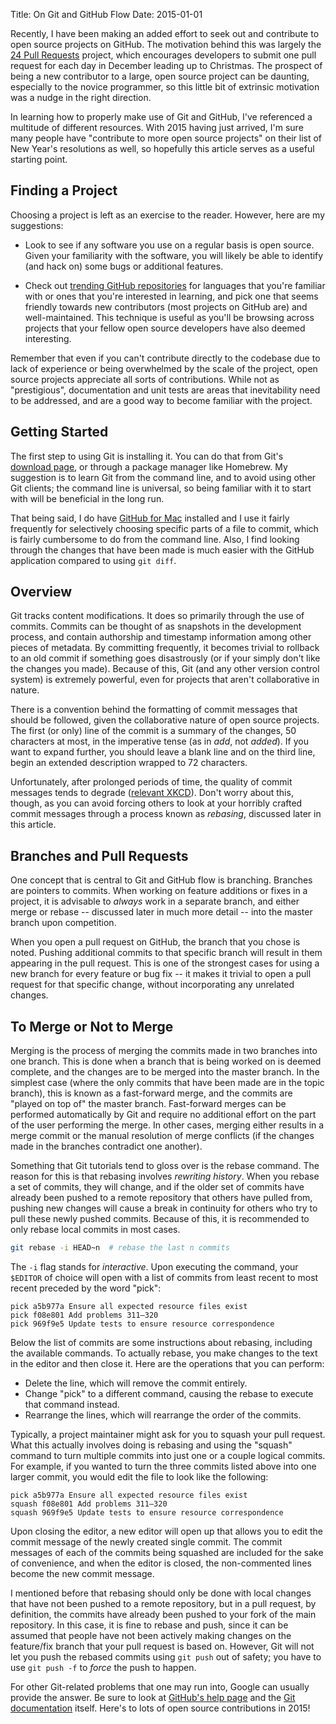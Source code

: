 Title: On Git and GitHub Flow
Date: 2015-01-01

Recently, I have been making an added effort to seek out and contribute to open source projects on GitHub. The motivation behind this was largely the [24 Pull Requests](http://24pullrequests.com) project, which encourages developers to submit one pull request for each day in December leading up to Christmas. The prospect of being a new contributor to a large, open source project can be daunting, especially to the novice programmer, so this little bit of extrinsic motivation was a nudge in the right direction.

In learning how to properly make use of Git and GitHub, I've referenced a multitude of different resources. With 2015 having just arrived, I'm sure many people have "contribute to more open source projects" on their list of New Year's resolutions as well, so hopefully this article serves as a useful starting point.

## Finding a Project

Choosing a project is left as an exercise to the reader. However, here are my suggestions:

- Look to see if any software you use on a regular basis is open source. Given your familiarity with the software, you will likely be able to identify (and hack on) some bugs or additional features.

- Check out [trending GitHub repositories](https://github.com/trending) for languages that you're familiar with or ones that you're interested in learning, and pick one that seems friendly towards new contributors (most projects on GitHub are) and well-maintained. This technique is useful as you'll be browsing across projects that your fellow open source developers have also deemed interesting.

Remember that even if you can't contribute directly to the codebase due to lack of experience or being overwhelmed by the scale of the project, open source projects appreciate all sorts of contributions. While not as "prestigious", documentation and unit tests are areas that inevitability need to be addressed, and are a good way to become familiar with the project.

## Getting Started

The first step to using Git is installing it. You can do that from Git's [download page](http://git-scm.com/downloads), or through a package manager like Homebrew. My suggestion is to learn Git from the command line, and to avoid using other Git clients; the command line is universal, so being familiar with it to start with will be beneficial in the long run.

That being said, I do have [GitHub for Mac](https://mac.github.com) installed and I use it fairly frequently for selectively choosing specific parts of a file to commit, which is fairly cumbersome to do from the command line. Also, I find looking through the changes that have been made is much easier with the GitHub application compared to using `git diff`.

## Overview

Git tracks content modifications. It does so primarily through the use of commits. Commits can be thought of as snapshots in the development process, and contain authorship and timestamp information among other pieces of metadata. By committing frequently, it becomes trivial to rollback to an old commit if something goes disastrously (or if your simply don't like the changes you made). Because of this, Git (and any other version control system) is extremely powerful, even for projects that aren't collaborative in nature.

There is a convention behind the formatting of commit messages that should be followed, given the collaborative nature of open source projects. The first (or only) line of the commit is a summary of the changes, 50 characters at most, in the imperative tense (as in *add*, not *added*). If you want to expand further, you should leave a blank line and on the third line, begin an extended description wrapped to 72 characters.

Unfortunately, after prolonged periods of time, the quality of commit messages tends to degrade ([relevant XKCD](http://xkcd.com/1296/)). Don't worry about this, though, as you can avoid forcing others to look at your horribly crafted commit messages through a process known as *rebasing*, discussed later in this article.

## Branches and Pull Requests

One concept that is central to Git and GitHub flow is branching. Branches are pointers to commits. When working on feature additions or fixes in a project, it is advisable to *always* work in a separate branch, and either merge or rebase -- discussed later in much more detail -- into the master branch upon competition.

When you open a pull request on GitHub, the branch that you chose is noted. Pushing additional commits to that specific branch will result in them appearing in the pull request. This is one of the strongest cases for using a new branch for every feature or bug fix -- it makes it trivial to open a pull request for that specific change, without incorporating any unrelated changes.

## To Merge or Not to Merge

Merging is the process of merging the commits made in two branches into one branch. This is done when a branch that is being worked on is deemed complete, and the changes are to be merged into the master branch. In the simplest case (where the only commits that have been made are in the topic branch), this is known as a fast-forward merge, and the commits are "played on top of" the master branch. Fast-forward merges can be performed automatically by Git and require no additional effort on the part of the user performing the merge. In other cases, merging either results in a merge commit or the manual resolution of merge conflicts (if the changes made in the branches contradict one another).

Something that Git tutorials tend to gloss over is the rebase command. The reason for this is that rebasing involves *rewriting history*. When you rebase a set of commits, they will change, and if the older set of commits have already been pushed to a remote repository that others have pulled from, pushing new changes will cause a break in continuity for others who try to pull these newly pushed commits. Because of this, it is recommended to only rebase local commits in most cases.

```sh
git rebase -i HEAD~n  # rebase the last n commits
```

The `-i` flag stands for *interactive*. Upon executing the command, your `$EDITOR` of choice will open with a list of commits from least recent to most recent preceded by the word "pick":

```text
pick a5b977a Ensure all expected resource files exist
pick f08e801 Add problems 311–320
pick 969f9e5 Update tests to ensure resource correspondence
```

Below the list of commits are some instructions about rebasing, including the available commands. To actually rebase, you make changes to the text in the editor and then close it. Here are the operations that you can perform:

- Delete the line, which will remove the commit entirely.
- Change "pick" to a different command, causing the rebase to execute that command instead.
- Rearrange the lines, which will rearrange the order of the commits.

Typically, a project maintainer might ask for you to squash your pull request. What this actually involves doing is rebasing and using the "squash" command to turn multiple commits into just one or a couple logical commits. For example, if you wanted to turn the three commits listed above into one larger commit, you would edit the file to look like the following:

```text
pick a5b977a Ensure all expected resource files exist
squash f08e801 Add problems 311–320
squash 969f9e5 Update tests to ensure resource correspondence
```

Upon closing the editor, a new editor will open up that allows you to edit the commit message of the newly created single commit. The commit messages of each of the commits being squashed are included for the sake of convenience, and when the editor is closed, the non-commented lines become the new commit message.

I mentioned before that rebasing should only be done with local changes that have not been pushed to a remote repository, but in a pull request, by definition, the commits have already been pushed to your fork of the main repository. In this case, it is fine to rebase and push, since it can be assumed that people have not been actively making changes on the feature/fix branch that your pull request is based on. However, Git will not let you push the rebased commits using `git push` out of safety; you have to use `git push -f` to *force* the push to happen.

For other Git-related problems that one may run into, Google can usually provide the answer. Be sure to look at [GitHub's help page](https://help.github.com) and the [Git documentation](http://git-scm.com/doc) itself. Here's to lots of open source contributions in 2015!
